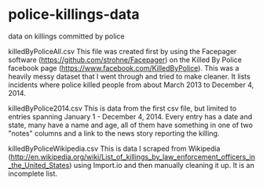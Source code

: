 police-killings-data
====================

data on killings committed by police

killedByPoliceAll.csv
This file was created first by using the Facepager software (https://github.com/strohne/Facepager) on the Killed By Police facebook page (https://www.facebook.com/KilledByPolice). This was a heavily messy dataset that I went through and tried to make cleaner. It lists incidents where police killed people from about March 2013 to December 4, 2014.

killedByPolice2014.csv
This is data from the first csv file, but limited to entries spanning January 1 - December 4, 2014. Every entry has a date and state, many have a name and age, all of them have something in one of two "notes" columns and a link to the news story reporting the killing.

killedByPoliceWikipedia.csv
This is data I scraped from Wikipedia (http://en.wikipedia.org/wiki/List_of_killings_by_law_enforcement_officers_in_the_United_States) using Import.io and then manually cleaning it up. It is an incomplete list. 
